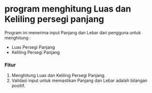 # program menghitung Luas dan Keliling persegi panjang

Program ini menerima input Panjang dan Lebar dari pengguna untuk menghitung :
- Luas Persegi Panjang
- Keliling Persegi Panjang

### Fitur
1. Menghitung Luas dan Keliling Persegi Panjang.
2. Validasi input untuk memastikan Panjang dan Lebar adalah bilangan positif.
